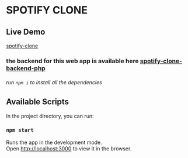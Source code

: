 # SPOTIFY CLONE
## Live Demo

[spotify-clone](https://spotify-react-73.web.app/)
### the backend for this web app is available here [spotify-clone-backend-php](https://github.com/pradeeppras/react-spotify-clone)
###### run `npm i` to install all the dependencies
## Available Scripts

In the project directory, you can run:

### `npm start`

Runs the app in the development mode.<br />
Open [http://localhost:3000](http://localhost:3000) to view it in the browser.


